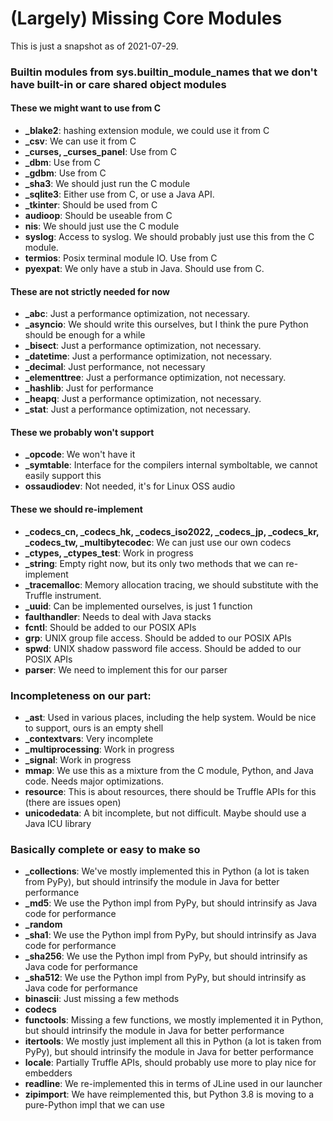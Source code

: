 # (Largely) Missing Core Modules

This is just a snapshot as of 2021-07-29.

### Builtin modules from sys.builtin_module_names that we don't have built-in or care shared object modules

#### These we might want to use from C
 * **_blake2**: hashing extension module, we could use it from C
 * **_csv**:  We can use it from C
 * **_curses, _curses_panel**:  Use from C
 * **_dbm**:  Use from C
 * **_gdbm**:  Use from C
 * **_sha3**:  We should just run the C module
 * **_sqlite3**:  Either use from C, or use a Java API.
 * **_tkinter**: Should be used from C
 * **audioop**:  Should be useable from C
 * **nis**:  We should just use the C module
 * **syslog**:  Access to syslog. We should probably just use this from the C module.
 * **termios**:  Posix terminal module IO. Use from C
 * **pyexpat**: We only have a stub in Java. Should use from C.

#### These are not strictly needed for now
 * **_abc**:  Just a performance optimization, not necessary.
 * **_asyncio**:  We should write this ourselves, but I think the pure Python should be enough for a while
 * **_bisect**:  Just a performance optimization, not necessary.
 * **_datetime**: Just a performance optimization, not necessary.
 * **_decimal**:  Just performance, not necessary
 * **_elementtree**: Just a performance optimization, not necessary.
 * **_hashlib**:  Just for performance
 * **_heapq**: Just a performance optimization, not necessary.
 * **_stat**:  Just a performance optimization, not necessary.

#### These we probably won't support
 * **_opcode**:  We won't have it
 * **_symtable**:  Interface for the compilers internal symboltable, we cannot easily support this
 * **ossaudiodev**:  Not needed, it's for Linux OSS audio

#### These we should re-implement
 * **_codecs_cn, _codecs_hk, _codecs_iso2022, _codecs_jp, _codecs_kr, _codecs_tw, _multibytecodec**:  We can just use our own codecs
 * **_ctypes, _ctypes_test**:  Work in progress
 * **_string**: Empty right now, but its only two methods that we can re-implement
 * **_tracemalloc**:  Memory allocation tracing, we should substitute with the Truffle instrument.
 * **_uuid**: Can be implemented ourselves, is just 1 function
 * **faulthandler**: Needs to deal with Java stacks
 * **fcntl**: Should be added to our POSIX APIs
 * **grp**:  UNIX group file access. Should be added to our POSIX APIs
 * **spwd**:  UNIX shadow password file access. Should be added to our POSIX APIs
 * **parser**:  We need to implement this for our parser

### Incompleteness on our part:
 * **_ast**: Used in various places, including the help system. Would be nice to support, ours is an empty shell
 * **_contextvars**: Very incomplete
 * **_multiprocessing**:  Work in progress
 * **_signal**: Work in progress
 * **mmap**:  We use this as a mixture from the C module, Python, and Java code. Needs major optimizations.
 * **resource**:  This is about resources, there should be Truffle APIs for this (there are issues open)
 * **unicodedata**: A bit incomplete, but not difficult. Maybe should use a Java ICU library

### Basically complete or easy to make so
 * **_collections**: We've mostly implemented this in Python (a lot is taken from PyPy), but should intrinsify the module in Java for better performance
 * **_md5**:  We use the Python impl from PyPy, but should intrinsify as Java code for performance
 * **_random**
 * **_sha1**:  We use the Python impl from PyPy, but should intrinsify as Java code for performance
 * **_sha256**:  We use the Python impl from PyPy, but should intrinsify as Java code for performance
 * **_sha512**:  We use the Python impl from PyPy, but should intrinsify as Java code for performance
 * **binascii**: Just missing a few methods
 * **codecs**
 * **functools**: Missing a few functions, we mostly implemented it in Python, but should intrinsify the module in Java for better performance
 * **itertools**: We mostly just implement all this in Python (a lot is taken from PyPy), but should intrinsify the module in Java for better performance
 * **locale**: Partially Truffle APIs, should probably use more to play nice for embedders
 * **readline**: We re-implemented this in terms of JLine used in our launcher
 * **zipimport**: We have reimplemented this, but Python 3.8 is moving to a pure-Python impl that we can use
